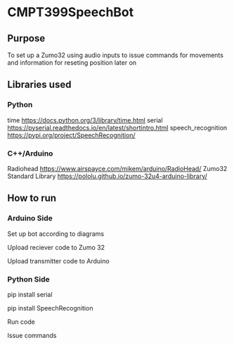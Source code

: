 # CMPT399SpeechBot
## Purpose
To set up a Zumo32 using audio inputs to issue commands for
movements and information for reseting position later on

## Libraries used
### Python
time                     https://docs.python.org/3/library/time.html
serial                   https://pyserial.readthedocs.io/en/latest/shortintro.html
speech_recognition       https://pypi.org/project/SpeechRecognition/
### C++/Arduino
Radiohead                https://www.airspayce.com/mikem/arduino/RadioHead/
Zumo32 Standard Library  https://pololu.github.io/zumo-32u4-arduino-library/

## How to run
### Arduino Side
Set up bot according to diagrams

Upload reciever code to Zumo 32

Upload transmitter code to Arduino

### Python Side

pip install serial

pip install SpeechRecognition

Run code

Issue commands
